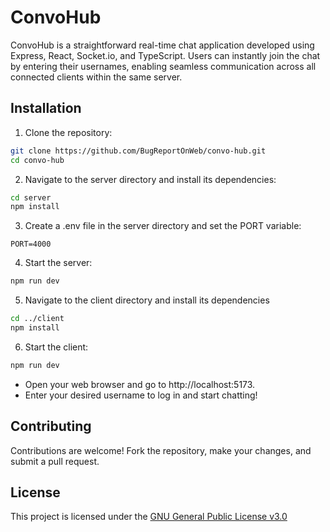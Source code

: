 # ConvoHub

ConvoHub is a straightforward real-time chat application developed using Express, React, Socket.io, and TypeScript. Users can instantly join the chat by entering their usernames, enabling seamless communication across all connected clients within the same server.

## Installation

1. Clone the repository:

```bash
git clone https://github.com/BugReportOnWeb/convo-hub.git
cd convo-hub
```

2. Navigate to the server directory and install its dependencies:
```bash
cd server
npm install
```

3. Create a .env file in the server directory and set the PORT variable:
```env
PORT=4000
```

4. Start the server:
```bash
npm run dev
```

5. Navigate to the client directory and install its dependencies
```bash
cd ../client
npm install
```

6. Start the client:
```bash
npm run dev
```

- Open your web browser and go to http://localhost:5173.
- Enter your desired username to log in and start chatting!

## Contributing

Contributions are welcome! Fork the repository, make your changes, and submit a pull request.

## License

This project is licensed under the [GNU General Public License v3.0](https://www.gnu.org/licenses/gpl-3.0.en.html)
